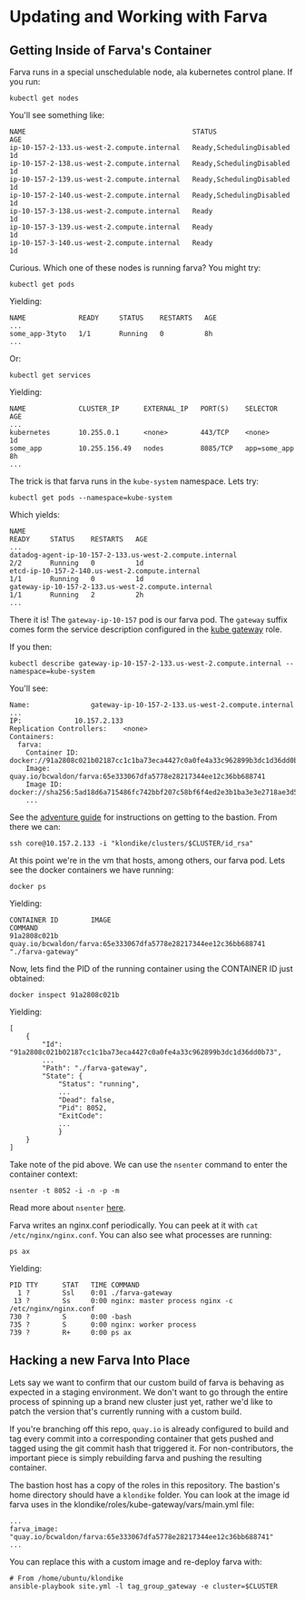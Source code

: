 # Updating and Working with Farva

Getting Inside of Farva's Container
-----------------------------------

Farva runs in a special unschedulable node, ala kubernetes control plane. If
you run:

    kubectl get nodes

You'll see something like:

    NAME                                         STATUS                     AGE
    ip-10-157-2-133.us-west-2.compute.internal   Ready,SchedulingDisabled   1d
    ip-10-157-2-138.us-west-2.compute.internal   Ready,SchedulingDisabled   1d
    ip-10-157-2-139.us-west-2.compute.internal   Ready,SchedulingDisabled   1d
    ip-10-157-2-140.us-west-2.compute.internal   Ready,SchedulingDisabled   1d
    ip-10-157-3-138.us-west-2.compute.internal   Ready                      1d
    ip-10-157-3-139.us-west-2.compute.internal   Ready                      1d
    ip-10-157-3-140.us-west-2.compute.internal   Ready                      1d

Curious. Which one of these nodes is running farva? You might try:

    kubectl get pods

Yielding:

    NAME             READY     STATUS    RESTARTS   AGE
    ...
    some_app-3tyto   1/1       Running   0          8h
    ...

Or:

    kubectl get services

Yielding:

    NAME             CLUSTER_IP      EXTERNAL_IP   PORT(S)    SELECTOR      AGE
    ...
    kubernetes       10.255.0.1      <none>        443/TCP    <none>        1d
    some_app         10.255.156.49   nodes         8085/TCP   app=some_app  8h
    ...

The trick is that farva runs in the `kube-system` namespace. Lets try:

    kubectl get pods --namespace=kube-system

Which yields:

    NAME                                                                 READY     STATUS    RESTARTS   AGE
    ...
    datadog-agent-ip-10-157-2-133.us-west-2.compute.internal             2/2       Running   0          1d
    etcd-ip-10-157-2-140.us-west-2.compute.internal                      1/1       Running   0          1d
    gateway-ip-10-157-2-133.us-west-2.compute.internal                   1/1       Running   2          2h
    ...

There it is! The `gateway-ip-10-157` pod is our farva pod. The `gateway` suffix
comes form the service description configured in the [kube
gateway](../roles/kube-gateway/vars/main.yml#L5) role.


If you then:

    kubectl describe gateway-ip-10-157-2-133.us-west-2.compute.internal --namespace=kube-system

You'll see:

    Name:				gateway-ip-10-157-2-133.us-west-2.compute.internal
    ...
    IP:				10.157.2.133
    Replication Controllers:	<none>
    Containers:
      farva:
        Container ID:		docker://91a2808c021b02187cc1c1ba73eca4427c0a0fe4a33c962899b3dc1d36dd0b73
        Image:			quay.io/bcwaldon/farva:65e333067dfa5778e28217344ee12c36bb688741
        Image ID:			docker://sha256:5ad18d6a715486fc742bbf207c58bf6f4ed2e3b1ba3e3e2718ae3d5684689d9e
        ...

See the [adventure guide](./adventure-guide.md) for instructions on getting
to the bastion. From there we can:

    ssh core@10.157.2.133 -i "klondike/clusters/$CLUSTER/id_rsa"

At this point we're in the vm that hosts, among others, our farva pod. Lets
see the docker containers we have running:

    docker ps

Yielding:

    CONTAINER ID        IMAGE                                                                    COMMAND
    91a2808c021b        quay.io/bcwaldon/farva:65e333067dfa5778e28217344ee12c36bb688741          "./farva-gateway"

Now, lets find the PID of the running container using the CONTAINER ID just obtained:

    docker inspect 91a2808c021b

Yielding:

    [
        {
            "Id": "91a2808c021b02187cc1c1ba73eca4427c0a0fe4a33c962899b3dc1d36dd0b73",
            ...
            "Path": "./farva-gateway",
            "State": {
                "Status": "running",
                ...
                "Dead": false,
                "Pid": 8052,
                "ExitCode":
                ...
                }
        }
    ]

Take note of the pid above. We can use the `nsenter` command to enter the
container context:

    nsenter -t 8052 -i -n -p -m

Read more about `nsenter` [here](https://blog.docker.com/tag/nsenter).

Farva writes an nginx.conf periodically. You can peek at it with `cat /etc/nginx/nginx.conf`.
You can also see what processes are running:

    ps ax

Yielding:

    PID TTY      STAT   TIME COMMAND
      1 ?        Ssl    0:01 ./farva-gateway
     13 ?        Ss     0:00 nginx: master process nginx -c /etc/nginx/nginx.conf
    730 ?        S      0:00 -bash
    735 ?        S      0:00 nginx: worker process
    739 ?        R+     0:00 ps ax


Hacking a new Farva Into Place
------------------------------

Lets say we want to confirm that our custom build of farva is behaving as
expected in a staging environment. We don't want to go through the entire
process of spinning up a brand new cluster just yet, rather we'd like to patch
the version that's currently running with a custom build.

If you're branching off this repo, `quay.io` is already configured to
build and tag every commit into a corresponding container that gets pushed and
tagged using the git commit hash that triggered it. For non-contributors, the
important piece is simply rebuilding farva and pushing the resulting container.

The bastion host has a copy of the roles in this repository. The bastion's home
directory should have a `klondike` folder. You can look at the image id farva
uses in the klondike/roles/kube-gateway/vars/main.yml file:

    ...
    farva_image: "quay.io/bcwaldon/farva:65e333067dfa5778e28217344ee12c36bb688741"
    ...

You can replace this with a custom image and re-deploy farva with:

    # From /home/ubuntu/klondike
    ansible-playbook site.yml -l tag_group_gateway -e cluster=$CLUSTER
